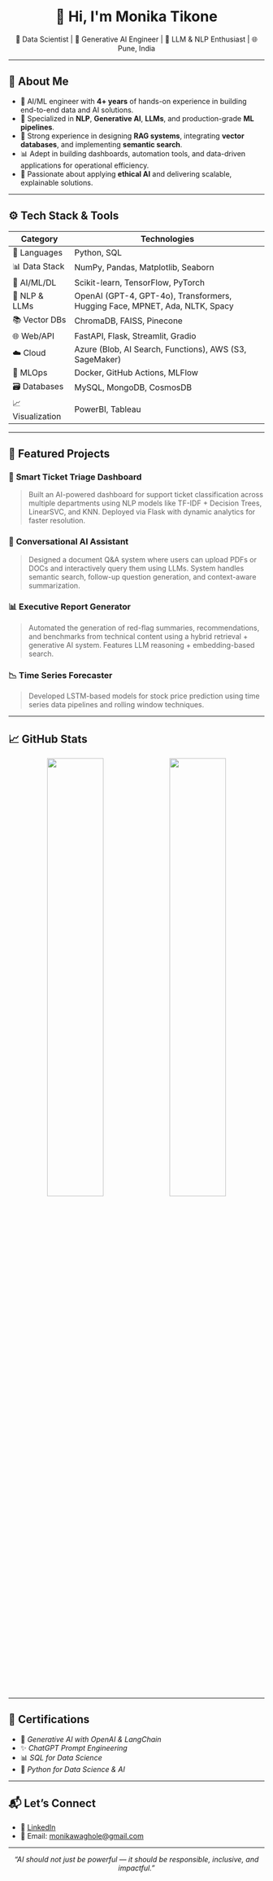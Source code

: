 <h1 align="center">👋 Hi, I'm Monika Tikone</h1>
<p align="center">
  🚀 Data Scientist | 🤖 Generative AI Engineer | 🧠 LLM & NLP Enthusiast | 🌐 Pune, India
</p>

---

## 🌟 About Me

- 💼 AI/ML engineer with **4+ years** of hands-on experience in building end-to-end data and AI solutions.
- 🔬 Specialized in **NLP**, **Generative AI**, **LLMs**, and production-grade **ML pipelines**.
- 🔁 Strong experience in designing **RAG systems**, integrating **vector databases**, and implementing **semantic search**.
- 📊 Adept in building dashboards, automation tools, and data-driven applications for operational efficiency.
- 🧠 Passionate about applying **ethical AI** and delivering scalable, explainable solutions.

---

## ⚙️ Tech Stack & Tools

| Category           | Technologies |
|-------------------|--------------|
| 🐍 Languages       | Python, SQL |
| 📊 Data Stack      | NumPy, Pandas, Matplotlib, Seaborn |
| 🤖 AI/ML/DL        | Scikit-learn, TensorFlow, PyTorch |
| 🧾 NLP & LLMs      | OpenAI (GPT-4, GPT-4o), Transformers, Hugging Face, MPNET, Ada, NLTK, Spacy |
| 📚 Vector DBs      | ChromaDB, FAISS, Pinecone |
| 🌐 Web/API         | FastAPI, Flask, Streamlit, Gradio |
| ☁️ Cloud           | Azure (Blob, AI Search, Functions), AWS (S3, SageMaker) |
| 🧪 MLOps           | Docker, GitHub Actions, MLFlow |
| 🗃️ Databases       | MySQL, MongoDB, CosmosDB |
| 📈 Visualization   | PowerBI, Tableau |

---

## 💼 Featured Projects

### 🏥 **Smart Ticket Triage Dashboard**
> Built an AI-powered dashboard for support ticket classification across multiple departments using NLP models like TF-IDF + Decision Trees, LinearSVC, and KNN. Deployed via Flask with dynamic analytics for faster resolution.

### 🧾 **Conversational AI Assistant**
> Designed a document Q&A system where users can upload PDFs or DOCs and interactively query them using LLMs. System handles semantic search, follow-up question generation, and context-aware summarization.

### 📊 **Executive Report Generator**
> Automated the generation of red-flag summaries, recommendations, and benchmarks from technical content using a hybrid retrieval + generative AI system. Features LLM reasoning + embedding-based search.

### 📉 **Time Series Forecaster**
> Developed LSTM-based models for stock price prediction using time series data pipelines and rolling window techniques.

---

## 📈 GitHub Stats

<p align="center">
  <img src="https://github-readme-stats.vercel.app/api?username=monikawaghole&show_icons=true&theme=tokyonight&hide_border=true" width="47%" />
  <img src="https://streak-stats.demolab.com?user=your-github-username&theme=tokyonight&hide_border=true" width="47%" />
</p>

---

## 📜 Certifications

- 🧠 *Generative AI with OpenAI & LangChain*
- ✨ *ChatGPT Prompt Engineering*
- 📊 *SQL for Data Science*
- 🐍 *Python for Data Science & AI*

---

## 📬 Let’s Connect

- 🔗 [LinkedIn](https://www.linkedin.com/in/monika-tikone-9a731012a)
- 📧 Email: [monikawaghole@gmail.com](mailto:monikawaghole@gmail.com)

---

<p align="center">
  <i>“AI should not just be powerful — it should be responsible, inclusive, and impactful.”</i>
</p>
